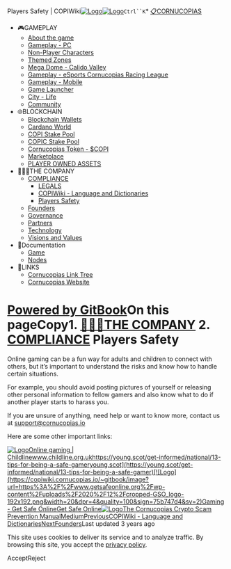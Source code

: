 Players Safety | COPIWiki[![Logo](https://copiwiki.cornucopias.io/~gitbook/image?url=https%3A%2F%2F1762761122-files.gitbook.io%2F%7E%2Ffiles%2Fv0%2Fb%2Fgitbook-x-prod.appspot.com%2Fo%2Forganizations%252FVpfHHIHQI6ROs7kspCfa%252Fsites%252Fsite_dzbNR%252Flogo%252FxczoLfMLSrLZyl8UxDSg%252FCornucopias_Logo-White-Medium.png%3Falt%3Dmedia%26token%3Dcfef2e74-c264-4b9d-bc1c-d89788f5dc9c&width=260&dpr=4&quality=100&sign=ce383b9c&sv=2)![Logo](https://copiwiki.cornucopias.io/~gitbook/image?url=https%3A%2F%2F1762761122-files.gitbook.io%2F%7E%2Ffiles%2Fv0%2Fb%2Fgitbook-x-prod.appspot.com%2Fo%2Forganizations%252FVpfHHIHQI6ROs7kspCfa%252Fsites%252Fsite_dzbNR%252Flogo%252FxczoLfMLSrLZyl8UxDSg%252FCornucopias_Logo-White-Medium.png%3Falt%3Dmedia%26token%3Dcfef2e74-c264-4b9d-bc1c-d89788f5dc9c&width=260&dpr=4&quality=100&sign=ce383b9c&sv=2)](/)`Ctrl``K`* [📋CORNUCOPIAS](/)
* 🎮GAMEPLAY
	+ [About the game](/gameplay/about-the-game)
	+ [Gameplay - PC](/gameplay/gameplay-pc)
	+ [Non-Player Characters](/gameplay/non-player-characters)
	+ [Themed Zones](/gameplay/themed-zones)
	+ [Mega Dome - Calido Valley](/gameplay/mega-dome-calido-valley)
	+ [Gameplay - eSports Cornucopias Racing League](/gameplay/gameplay-esports-cornucopias-racing-league)
	+ [Gameplay - Mobile](/gameplay/gameplay-mobile)
	+ [Game Launcher](/gameplay/game-launcher)
	+ [City - Life](/gameplay/city-life)
	+ [Community](/gameplay/community)
* 🌐BLOCKCHAIN
	+ [Blockchain Wallets](/blockchain/blockchain-wallets)
	+ [Cardano World](/blockchain/cardano-world)
	+ [COPI Stake Pool](/blockchain/copi-stake-pool)
	+ [COPIC Stake Pool](/blockchain/copic-stake-pool)
	+ [Cornucopias Token - $COPI](/blockchain/cornucopias-token-usdcopi)
	+ [Marketplace](/blockchain/marketplace)
	+ [PLAYER OWNED ASSETS](/blockchain/player-owned-assets)
* 🧑‍🤝‍🧑THE COMPANY
	+ [COMPLIANCE](/the-company/compliance)
		- [LEGALS](/the-company/compliance/legals)
		- [COPIWiki - Language and Dictionaries](/the-company/compliance/copiwiki-language-and-dictionaries)
		- [Players Safety](/the-company/compliance/players-safety)
	+ [Founders](/the-company/founders)
	+ [Governance](/the-company/governance)
	+ [Partners](/the-company/partners)
	+ [Technology](/the-company/technology)
	+ [Visions and Values](/the-company/visions-and-values)
* 📖Documentation
	+ [Game](/documentation/game)
	+ [Nodes](/documentation/nodes)
* 🔗LINKS
	+ [Cornucopias Link Tree](https://linktr.ee/cornucopias.game)
	+ [Cornucopias Website](https://www.cornucopias.io)

[Powered by GitBook](https://www.gitbook.com/?utm_source=content&utm_medium=trademark&utm_campaign=PQmCVki2WHg9QcW9pdrX)On this pageCopy1. [🧑‍🤝‍🧑THE COMPANY](/the-company)
2. [COMPLIANCE](/the-company/compliance)
Players Safety
==============

Online gaming can be a fun way for adults and children to connect with others, but it’s important to understand the risks and know how to handle certain situations. 

For example, you should avoid posting pictures of yourself or releasing other personal information to fellow gamers and also know what to do if another player starts to harass you.

If you are unsure of anything, need help or want to know more, contact us at support@cornucopias.io

Here are some other important links:

[![Logo](https://copiwiki.cornucopias.io/~gitbook/image?url=https%3A%2F%2Fwww.childline.org.uk%2Ffavicon.ico&width=20&dpr=4&quality=100&sign=52104&sv=2)Online gaming | Childlinewww.childline.org.uk](https://www.childline.org.uk/info-advice/bullying-abuse-safety/online-mobile-safety/online-gaming)[https://young.scot/get-informed/national/13-tips-for-being-a-safe-gameryoung.scot](https://young.scot/get-informed/national/13-tips-for-being-a-safe-gamer)[![Logo](https://copiwiki.cornucopias.io/~gitbook/image?url=https%3A%2F%2Fwww.getsafeonline.org%2Fwp-content%2Fuploads%2F2020%2F12%2Fcropped-GSO_logo-192x192.png&width=20&dpr=4&quality=100&sign=75b747d4&sv=2)Gaming - Get Safe OnlineGet Safe Online](https://www.getsafeonline.org/personal/articles/gaming)[![Logo](https://copiwiki.cornucopias.io/~gitbook/image?url=https%3A%2F%2Fmiro.medium.com%2Fv2%2Fresize%3Afill%3A304%3A304%2F10fd5c419ac61637245384e7099e131627900034828f4f386bdaa47a74eae156&width=20&dpr=4&quality=100&sign=3b0be782&sv=2)The Cornucopias Crypto Scam Prevention ManualMedium](https://medium.com/copiwatch/the-cornucopias-crypto-scam-prevention-manual-3090a174f728)[PreviousCOPIWiki - Language and Dictionaries](/the-company/compliance/copiwiki-language-and-dictionaries)[NextFounders](/the-company/founders)Last updated 3 years ago

This site uses cookies to deliver its service and to analyze traffic. By browsing this site, you accept the [privacy policy](https://www.cornucopias.io/privacy-policy).

AcceptReject